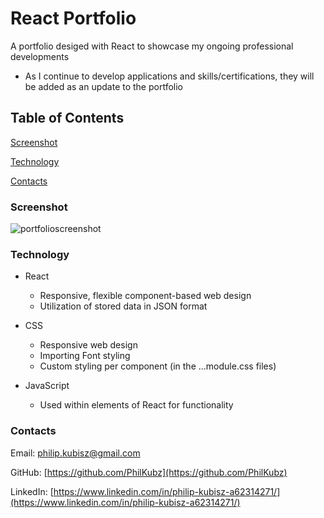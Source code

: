 # React Portfolio

A portfolio desiged with React to showcase my ongoing professional developments

- As I continue to develop applications and skills/certifications, they will be added as an update to the portfolio


## Table of Contents

[Screenshot](#screenshot)

[Technology](#technology)

[Contacts](#Contacts)




### Screenshot

![portfolioscreenshot](https://github.com/PhilKubz/react-portfolio/assets/122698773/26f18ae2-65c1-46fa-879c-6e68f482179a)


### Technology

- React
    - Responsive, flexible component-based web design
    - Utilization of stored data in JSON format


- CSS
    - Responsive web design
    - Importing Font styling
    - Custom styling per component (in the ...module.css files)


- JavaScript
    - Used within elements of React for functionality


### Contacts

Email: [philip.kubisz@gmail.com](philip.kubisz@gmail.com)

GitHub: [https://github.com/PhilKubz](https://github.com/PhilKubz)

LinkedIn: [https://www.linkedin.com/in/philip-kubisz-a62314271/](https://www.linkedin.com/in/philip-kubisz-a62314271/)